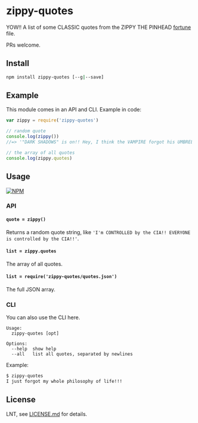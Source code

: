 # zippy-quotes

YOW!! A list of some CLASSIC quotes from the ZIPPY THE PINHEAD [fortune](https://en.wikipedia.org/wiki/Fortune_(Unix)) file.

PRs welcome.

## Install

```sh
npm install zippy-quotes [--g|--save]
```

## Example

This module comes in an API and CLI. Example in code:

```js
var zippy = require('zippy-quotes')

// random quote
console.log(zippy())
//=> '"DARK SHADOWS" is on!! Hey, I think the VAMPIRE forgot his UMBRELLA!!'

// the array of all quotes
console.log(zippy.quotes)
```

## Usage

[![NPM](https://nodei.co/npm/zippy-quotes.png)](https://www.npmjs.com/package/zippy-quotes)

### API

#### `quote = zippy()`

Returns a random quote string, like `'I'm CONTROLLED by the CIA!! EVERYONE is controlled by the CIA!!'`.

#### `list = zippy.quotes`

The array of all quotes.

#### `list = require('zippy-quotes/quotes.json')`

The full JSON array.

### CLI

You can also use the CLI here.

```
Usage:
  zippy-quotes [opt]
  
Options:
  --help  show help
  --all   list all quotes, separated by newlines
```

Example:

```sh
$ zippy-quotes
I just forgot my whole philosophy of life!!!
```

## License

LNT, see [LICENSE.md](http://github.com/julescarbon/zippy-quotes/blob/master/LICENSE.md) for details.
